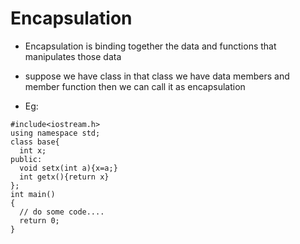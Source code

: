 # Encapsulation
  - Encapsulation is binding together the data and functions that manipulates those data
  - suppose we have class in that class we have data members and member function then we can call it as encapsulation

- Eg: 
```
#include<iostream.h>
using namespace std;
class base{
  int x;
public:
  void setx(int a){x=a;}
  int getx(){return x}
};
int main()
{
  // do some code....
  return 0;
}
```
